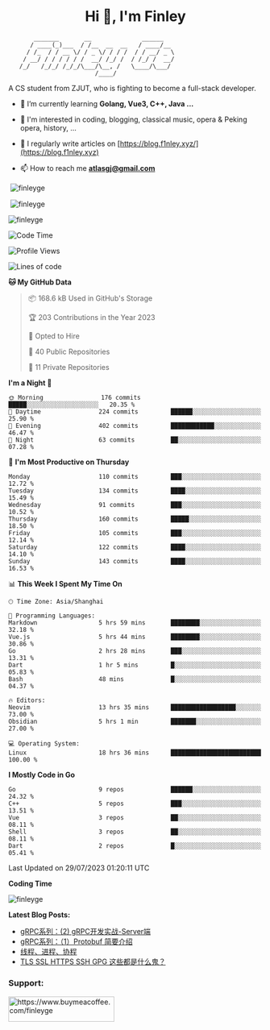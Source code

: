 <h1 align="center">Hi 👋, I'm Finley</h1>

```text
       _______       __              ______   
      / ____(_)___  / /__  __  __   / ____/__ 
     / /_  / / __ \/ / _ \/ / / /  / / __/ _ \
    / __/ / / / / / /  __/ /_/ /  / /_/ /  __/
   /_/   /_/_/ /_/_/\___/\__, /   \____/\___/
                        /____/                
```

<p align="left">

A CS student from ZJUT,
who is fighting to become a full-stack developer.

</p>

<p align="left">

- 🌱 I’m currently learning **Golang, Vue3, C++, Java ...**

- 🧠 I'm interested in coding, blogging, classical music, opera & Peking opera, history, ...

- 📝 I regularly write articles on [https://blog.f1nley.xyz/](https://blog.f1nley.xyz)

- 📫 How to reach me **atlasgj@gmail.com**

</p>

<p>&nbsp;<img align="center" src="https://github-readme-stats.vercel.app/api/top-langs/?username=finleyge&show_icons=true&locale=en&hide=javascript,html,tex" alt="finleyge" /></p>

<p>&nbsp;<img align="center" src="https://github-readme-stats.vercel.app/api?username=finleyge&show_icons=true&locale=en" alt="finleyge" /></p>

<p><img align="center" src="https://github-readme-streak-stats.herokuapp.com/?user=finleyge&" alt="finleyge" /></p>

<!--START_SECTION:waka-->
![Code Time](http://img.shields.io/badge/Code%20Time-791%20hrs%2020%20mins-blue)

![Profile Views](http://img.shields.io/badge/Profile%20Views-0-blue)

![Lines of code](https://img.shields.io/badge/From%20Hello%20World%20I%27ve%20Written-587.0%20thousand%20lines%20of%20code-blue)

**🐱 My GitHub Data** 

> 📦 168.6 kB Used in GitHub's Storage 
 > 
> 🏆 203 Contributions in the Year 2023
 > 
> 💼 Opted to Hire
 > 
> 📜 40 Public Repositories 
 > 
> 🔑 11 Private Repositories 
 > 
**I'm a Night 🦉** 

```text
🌞 Morning                176 commits         █████░░░░░░░░░░░░░░░░░░░░   20.35 % 
🌆 Daytime                224 commits         ██████░░░░░░░░░░░░░░░░░░░   25.90 % 
🌃 Evening                402 commits         ████████████░░░░░░░░░░░░░   46.47 % 
🌙 Night                  63 commits          ██░░░░░░░░░░░░░░░░░░░░░░░   07.28 % 
```
📅 **I'm Most Productive on Thursday** 

```text
Monday                   110 commits         ███░░░░░░░░░░░░░░░░░░░░░░   12.72 % 
Tuesday                  134 commits         ████░░░░░░░░░░░░░░░░░░░░░   15.49 % 
Wednesday                91 commits          ███░░░░░░░░░░░░░░░░░░░░░░   10.52 % 
Thursday                 160 commits         █████░░░░░░░░░░░░░░░░░░░░   18.50 % 
Friday                   105 commits         ███░░░░░░░░░░░░░░░░░░░░░░   12.14 % 
Saturday                 122 commits         ████░░░░░░░░░░░░░░░░░░░░░   14.10 % 
Sunday                   143 commits         ████░░░░░░░░░░░░░░░░░░░░░   16.53 % 
```


📊 **This Week I Spent My Time On** 

```text
🕑︎ Time Zone: Asia/Shanghai

💬 Programming Languages: 
Markdown                 5 hrs 59 mins       ████████░░░░░░░░░░░░░░░░░   32.18 % 
Vue.js                   5 hrs 44 mins       ████████░░░░░░░░░░░░░░░░░   30.86 % 
Go                       2 hrs 28 mins       ███░░░░░░░░░░░░░░░░░░░░░░   13.31 % 
Dart                     1 hr 5 mins         █░░░░░░░░░░░░░░░░░░░░░░░░   05.83 % 
Bash                     48 mins             █░░░░░░░░░░░░░░░░░░░░░░░░   04.37 % 

🔥 Editors: 
Neovim                   13 hrs 35 mins      ██████████████████░░░░░░░   73.00 % 
Obsidian                 5 hrs 1 min         ███████░░░░░░░░░░░░░░░░░░   27.00 % 

💻 Operating System: 
Linux                    18 hrs 36 mins      █████████████████████████   100.00 % 
```

**I Mostly Code in Go** 

```text
Go                       9 repos             ██████░░░░░░░░░░░░░░░░░░░   24.32 % 
C++                      5 repos             ███░░░░░░░░░░░░░░░░░░░░░░   13.51 % 
Vue                      3 repos             ██░░░░░░░░░░░░░░░░░░░░░░░   08.11 % 
Shell                    3 repos             ██░░░░░░░░░░░░░░░░░░░░░░░   08.11 % 
Dart                     2 repos             █░░░░░░░░░░░░░░░░░░░░░░░░   05.41 % 
```




 Last Updated on 29/07/2023 01:20:11 UTC
<!--END_SECTION:waka-->
**Coding Time**
<p>
       <img align="center" src="https://wakatime.com/share/@1f267603-cf28-47c9-a32c-2753500710e7/96d852e9-5832-42ff-acaa-a48a5371ba9d.svg" alt="finleyge" />
</p>

</p>


**Latest Blog Posts:**

<!-- BLOG-POST-LIST:START -->
- [gRPC系列：&lpar;2&rpar; gRPC开发实战-Server端](https://blog.f1nley.xyz/post/grpc/golang-server/)
- [gRPC系列：（1）Protobuf 简要介绍](https://blog.f1nley.xyz/post/grpc/protobuf/)
- [线程、进程、协程](https://blog.f1nley.xyz/post/code/concurrency/)
- [TLS SSL HTTPS SSH GPG 这些都是什么鬼？](https://blog.f1nley.xyz/post/web/tls-ssl-https-gpg/)
<!-- BLOG-POST-LIST:END -->

<h3 align="left">Support:</h3>

<p align="left">

<a href="https://www.buymeacoffee.com/finleyge"> <img align="left" src="https://cdn.buymeacoffee.com/buttons/v2/default-yellow.png" height="50" width="210" alt="https://www.buymeacoffee.com/finleyge" />

</a>
</p>
